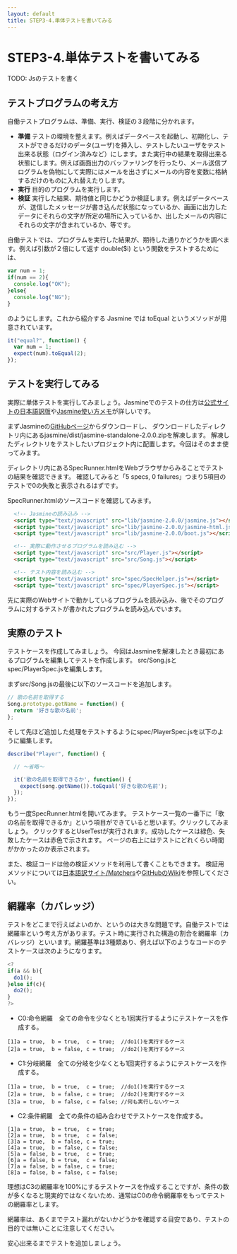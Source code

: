 ```yaml
---
layout: default
title: STEP3-4.単体テストを書いてみる
---
```

# STEP3-4.単体テストを書いてみる

TODO: Jsのテストを書く

## テストプログラムの考え方

自働テストプログラムは、準備、実行、検証の３段階に分かれます。

* **準備** テストの環境を整えます。例えばデータベースを起動し、初期化し、テストができるだけのデータ(ユーザ)を挿入し、テストしたいユーザをテスト出来る状態（ログイン済みなど）にします。また実行中の結果を取得出来る状態にします。例えば画面出力のバッファリングを行ったり、メール送信プログラムを偽物にして実際にはメールを出さずにメールの内容を変数に格納するだけのものに入れ替えたりします。
* **実行** 目的のプログラムを実行します。
* **検証** 実行した結果、期待値と同じかどうか検証します。例えばデータベースが、送信したメッセージが書き込んだ状態になっているか、画面に出力したデータにそれらの文字が所定の場所に入っているか、出したメールの内容にそれらの文字が含まれているか、等です。

自働テストでは、プログラムを実行した結果が、期待した通りかどうかを調べます。例えば引数が２倍にして返す double($i) という関数をテストするためには、

```js
var num = 1;
if(num == 2){
  console.log("OK");
}else{
  console.log("NG");
}
```

のようにします。これから紹介する Jasmine では toEqual というメソッドが用意されています。

```js
it("equal?", function() {
  var num = 1;
  expect(num).toEqual(2);
});
```

## テストを実行してみる

実際に単体テストを実行してみましょう。Jasmineでのテストの仕方は[公式サイトの日本語訳版](http://mitsuruog.github.io/jasmine/)や[Jasmine使い方メモ](http://qiita.com/opengl-8080/items/cf3acafda9756f4b04c9)が詳しいです。

まずJasmineの[GitHubページ](https://github.com/pivotal/jasmine)からダウンロードし、
ダウンロードしたディレクトリ内にあるjasmine/dist/jasmine-standalone-2.0.0.zipを解凍します。
解凍したディレクトリをテストしたいプロジェクト内に配置します。今回はそのまま使ってみます。

ディレクトリ内にあるSpecRunner.htmlをWebブラウザからみることでテストの結果を確認できます。
確認してみると「5 specs, 0 failures」つまり5項目のテストで0の失敗と表示されるはずです。

SpecRunner.htmlのソースコードを確認してみます。

```html
  <!-- Jasmineの読み込み -->
  <script type="text/javascript" src="lib/jasmine-2.0.0/jasmine.js"></script>
  <script type="text/javascript" src="lib/jasmine-2.0.0/jasmine-html.js"></script>
  <script type="text/javascript" src="lib/jasmine-2.0.0/boot.js"></script>

  <!-- 実際に動作させるプログラムを読み込む -->
  <script type="text/javascript" src="src/Player.js"></script>
  <script type="text/javascript" src="src/Song.js"></script>

  <!-- テスト内容を読み込む -->
  <script type="text/javascript" src="spec/SpecHelper.js"></script>
  <script type="text/javascript" src="spec/PlayerSpec.js"></script>
```
先に実際のWebサイトで動かしているプログラムを読み込み、後でそのプログラムに対するテストが書かれたプログラムを読み込んでいます。

## 実際のテスト

<!-- テストケースを作成してみましょう。今回は[STEP2-7.CakePHPでログイン機能を書いてみる](../2/7.html)で作成したUserモデルのバリデーションのテストを作成します。以下の内容を/app/Test/Case/Model/UserTest.phpという名前で保存します(規約：テストを含むPHPファイルは、 app/Test/Case/ 以下のディレクトリに置きます。ファイル名の最後は必ず Test.php とします)。 -->

テストケースを作成してみましょう。
今回はJasmineを解凍したとき最初にあるプログラムを編集してテストを作成します。
src/Song.jsとspec/PlayerSpec.jsを編集します。

まずsrc/Song.jsの最後に以下のソースコードを追加します。

```js
// 歌の名前を取得する
Song.prototype.getName = function() {
  return '好きな歌の名前';
};
```

そして先ほど追加した処理をテストするようにspec/PlayerSpec.jsを以下のように編集します。

```js
describe("Player", function() {

  // 〜省略〜

  it('歌の名前を取得できるか', function() {
    expect(song.getName()).toEqual('好きな歌の名前');
  });
});
```

もう一度SpecRunner.htmlを開いてみます。
テストケース一覧の一番下に「歌の名前を取得できるか」という項目ができていると思います。クリックしてみましょう。
クリックするとUserTestが実行されます。成功したケースは緑色、失敗したケースは赤色で示されます。
ページの右上にはテストにどれくらい時間がかかったのか表示されます。

また、検証コードは他の検証メソッドを利用して書くこともできます。
検証用メソッドについては[日本語訳サイト/Matchers](http://mitsuruog.github.io/jasmine/#section-Matchers)や[GitHubのWiki](https://github.com/pivotal/jasmine/wiki/Matchers)を参照してください。

## 網羅率（カバレッジ）

テストをどこまで行えばよいのか、というのは大きな問題です。自働テストでは網羅率という考え方があります。テスト時に実行された構造の割合を網羅率（カバレッジ）といいます。網羅基準は3種類あり、例えば以下のようなコードのテストケースは次のようになります。

```js
<?
if(a && b){
  do1();
}else if(c){
  do2();
}
?>
```
* C0:命令網羅　全ての命令を少なくとも1回実行するようにテストケースを作成する。

```text
[1]a = true,  b = true,  c = true;  //do1()を実行するケース
[2]a = true,  b = false, c = true;  //do2()を実行するケース
```
* C1:分岐網羅　全ての分岐を少なくとも1回実行するようにテストケースを作成する。

```text
[1]a = true,  b = true,  c = true;  //do1()を実行するケース
[2]a = true,  b = false, c = true;  //do2()を実行するケース
[3]a = true,  b = false, c = false; //何も実行しないケース
```
* C2:条件網羅　全ての条件の組み合わせでテストケースを作成する。

```text
[1]a = true,  b = true,  c = true;
[2]a = true,  b = true,  c = false;
[3]a = true,  b = false, c = true;
[4]a = true,  b = false, c = false;
[5]a = false, b = true,  c = true;
[6]a = false, b = true,  c = false;
[7]a = false, b = false, c = true;
[8]a = false, b = false, c = false;
```

理想はC3の網羅率を100%にするテストケースを作成することですが、条件の数が多くなると現実的ではなくないため、通常はC0の命令網羅率をもってテストの網羅率とします。

網羅率は、あくまでテスト漏れがないかどうかを確認する目安であり、テストの目的では無いことに注意してください。

安心出来るまでテストを追加しましょう。
